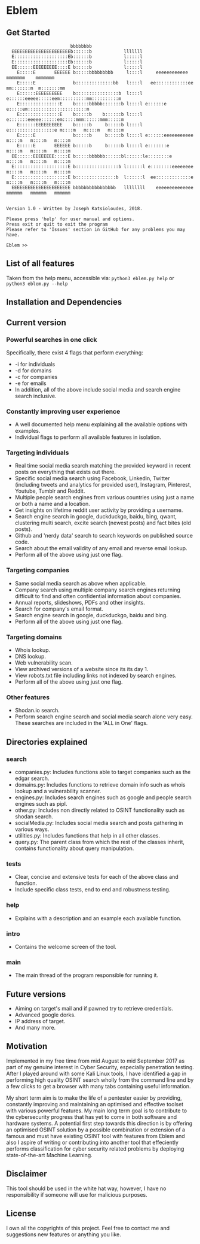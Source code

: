 # Eblem

## Get Started
```
                        bbbbbbbb                                                                
  EEEEEEEEEEEEEEEEEEEEEEb::::::b            lllllll                                             
  E::::::::::::::::::::Eb::::::b            l:::::l                                             
  E::::::::::::::::::::Eb::::::b            l:::::l                                             
  EE::::::EEEEEEEEE::::E b:::::b            l:::::l                                             
    E:::::E       EEEEEE b:::::bbbbbbbbb     l::::l     eeeeeeeeeeee       mmmmmmm    mmmmmmm   
    E:::::E              b::::::::::::::bb   l::::l   ee::::::::::::ee   mm:::::::m  m:::::::mm 
    E::::::EEEEEEEEEE    b::::::::::::::::b  l::::l  e::::::eeeee:::::eem::::::::::mm::::::::::m
    E:::::::::::::::E    b:::::bbbbb:::::::b l::::l e::::::e     e:::::em::::::::::::::::::::::m
    E:::::::::::::::E    b:::::b    b::::::b l::::l e:::::::eeeee::::::em:::::mmm::::::mmm:::::m
    E::::::EEEEEEEEEE    b:::::b     b:::::b l::::l e:::::::::::::::::e m::::m   m::::m   m::::m
    E:::::E              b:::::b     b:::::b l::::l e::::::eeeeeeeeeee  m::::m   m::::m   m::::m
    E:::::E       EEEEEE b:::::b     b:::::b l::::l e:::::::e           m::::m   m::::m   m::::m
  EE::::::EEEEEEEE:::::E b:::::bbbbbb::::::bl::::::le::::::::e          m::::m   m::::m   m::::m
  E::::::::::::::::::::E b::::::::::::::::b l::::::l e::::::::eeeeeeee  m::::m   m::::m   m::::m
  E::::::::::::::::::::E b:::::::::::::::b  l::::::l  ee:::::::::::::e  m::::m   m::::m   m::::m
  EEEEEEEEEEEEEEEEEEEEEE bbbbbbbbbbbbbbbb   llllllll    eeeeeeeeeeeeee  mmmmmm   mmmmmm   mmmmmm


Version 1.0 - Written by Joseph Katsioloudes, 2018.

Please press 'help' for user manual and options.
Press exit or quit to exit the program
Please refer to 'Issues' section in GitHub for any problems you may have.

Eblem >> 
```

## List of all features

Taken from the help menu, accessible via: `python3 eblem.py help` or `python3 eblem.py --help` 

## Installation and Dependencies



## Current version
### Powerful searches in one click
Specifically, there exist 4 flags that perform everything:
- -i for individuals
- -d for domains
- -c for companies
- -e for emails
- In addition, all of the above include social media and search engine search inclusive.

### Constantly improving user experience
- A well documented help menu explaining all the available options with examples.
- Individual flags to perform all available features in isolation.

### Targeting individuals
- Real time social media search matching the provided keyword in recent posts on everything that exists out there.
- Specific social media search using Facebook, Linkedin, Twitter (including tweets and analytics for provided user), Instagram, Pinterest, Youtube, Tumblr and Reddit.
- Multiple people search engines from various countries using just a name or both a name and a location.
- Get insights on lifetime reddit user activity by providing a username.
- Search engine search in google, duckduckgo, baidu, bing, qwant, clustering multi search, excite search (newest posts) and fact bites (old posts).
- Github and 'nerdy data' search to search keywords on published source code.
- Search about the email validity of any email and reverse email lookup.
- Perform all of the above using just one flag.

### Targeting companies
- Same social media search as above when applicable.
- Company search using multiple company search engines returning difficult to find and often confidential information about companies.
- Annual reports, slideshows, PDFs and other insights.
- Search for company's email format.
- Search engine search in google, duckduckgo, baidu and bing.
- Perform all of the above using just one flag.

### Targeting domains
- Whois lookup.
- DNS lookup.
- Web vulnerability scan.
- View archived versions of a website since its its day 1.
- View robots.txt file including links not indexed by search engines.
- Perform all of the above using just one flag.

### Other features
- Shodan.io search.
- Perform search engine search and social media search alone very easy.  These searches are included in the 'ALL in One' flags.

## Directories explained
### search
- companies.py: Includes functions able to target companies such as the edgar search.
- domains.py: Includes functions to retrieve domain info such as whois lookup and a vulnerability scanner.
- engines.py: Includes search engines such as google and people search engines such as pipl.
- other.py: Includes non directly related to OSINT functionality such as shodan search.
- socialMedia.py: Includes social media search and posts gathering in various ways.
- utilities.py: Includes functions that help in all other classes.
- query.py: The parent class from which the rest of the classes inherit, contains functionality about query manipulation.

### tests
- Clear, concise and extensive tests for each of the above class and function.
- Include specific class tests, end to end and robustness testing.

### help
- Explains with a description and an example each available function.

### intro
- Contains the welcome screen of the tool.

### main
- The main thread of the program responsible for running it.

## Future versions
- Aiming on target's mail and if pawned try to retrieve credentials.
- Advanced google dorks.
- IP address of target.
- And many more.

## Motivation
Implemented in my free time from mid August to mid September 2017 as part of my genuine interest in Cyber Security, especially penetration testing.  After I played around with some Kali Linux tools, I have identified a gap in performing high quality OSINT search wholly from the command line and by a few clicks to get a browser with many tabs containing useful information.  

My short term aim is to make the life of a pentester easier by providing, constantly improving and maintaining an optimised and effective toolset with various powerful features.  My main long term goal is to contribute to the cybersecurity progress that has yet to come in both software and hardware systems.  A potential first step towards this direction is by offering an optimised OSINT solution by a possible combination or extension of a famous and must have existing OSINT tool with features from Eblem and also I aspire of writing or contributing into another tool that effeciently performs classification for cyber security related problems by deploying state-of-the-art Machine Learning.

## Disclaimer
This tool should be used in the white hat way, however, I have no responsibility if someone will use for malicious purposes.

## License
I own all the copyrights of this project.  Feel free to contact me and suggestions new features or anything you like.
